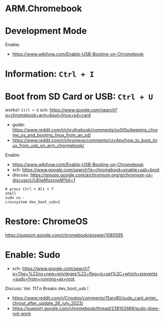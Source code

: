 # ARM.Chromebook

# Development Mode
Enable:
- https://www.wikihow.com/Enable-USB-Booting-on-Chromebook

# Information: **`Ctrl + I`**

# Boot from SD Card or USB: **`Ctrl + U`**
works!: `Ctrl + U`
sch: https://www.google.com/search?q=chromebook+arm+boot+linux+sd+card
- guide: https://www.reddit.com/r/chrultrabook/comments/ov0t5s/keeping_chrome_os_and_booting_linux_from_an_sd/
- https://www.reddit.com/r/chromeos/comments/rzy4py/how_to_boot_linux_from_usb_on_arm_chormebook/


Enable:
- https://www.wikihow.com/Enable-USB-Booting-on-Chromebook
- sch: https://www.google.com/search?q=chromebook+enable+usb+boot
- discuss: https://groups.google.com/a/chromium.org/g/chromium-os-discuss/c/UEIwMszxxpM?pli=1

```
# press Ctrl + Alt + T
shell
sudo su -
crossystem dev_boot_usb=1
```

# Restore: ChromeOS
https://support.google.com/chromebook/answer/1080595


# Enable: Sudo
- sch: https://www.google.com/search?q=The+%22no+new+privileges%22+flag+is+set%2C+which+prevents+sudo+from+running+as+root.

Discuss:
Ver. 117.n Breaks dev_boot_usb !
- https://www.reddit.com/r/Crouton/comments/15aiy80/sudo_cant_enter_chroot_after_update_26_july_2023/
- https://support.google.com/chromebook/thread/238102666/sudo-does-not-work

